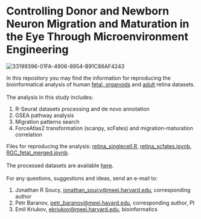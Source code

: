 # Controlling Donor and Newborn Neuron Migration and Maturation in the Eye Through Microenvironment Engineering
![33199396-01FA-4906-8954-B91C86AF4243](https://user-images.githubusercontent.com/77118598/219454047-a3c78a84-184c-41a4-b15b-fa471c6824c3.PNG)

In this repository you may find the information for reproducing the bioinformatical analysis of human [fetal, organoids](https://www.ncbi.nlm.nih.gov/geo/query/acc.cgi?acc=GSE142526) and [adult](https://www.ncbi.nlm.nih.gov/geo/query/acc.cgi?acc=GSE196235) retina datasets. <br />
<br />
The analysis in this study includes:
1. R-Seurat datasets processing and de novo annotation 
2. GSEA pathway analysis
3. Migration patterns search
4. ForceAtlas2 transformation (scanpy, scFates) and migration-maturation correlation

Files for reproducing the analysis: [retina_singlecell.R](https://github.com/mcrewcow/BaranovLab/blob/main/retina_singlecell.R), [retina_scfates.ipynb](https://github.com/mcrewcow/BaranovLab/blob/main/retina_scfates_LRpairs%20(1).ipynb), [RGC_fetal_merged.ipynb](https://github.com/mcrewcow/BaranovLab/blob/main/RGC_fetal_merged.ipynb). <br />
<br />
The processed datasets are available [here](https://www.dropbox.com/sh/vf83rjvcf12y8l9/AAD6iuWH6RuscZgzpLb4ai7ya?dl=0). <br />
<br />
For any questions, suggestions and ideas, send an e-mail to:
1. Jonathan R Soucy, jonathan_soucy@meei.harvard.edu, corresponding author
2. Petr Baranov, petr_baranov@meei.havard.edu, corresponding author, PI
3. Emil Kriukov, ekriukov@meei.harvard.edu, bioinformatics
